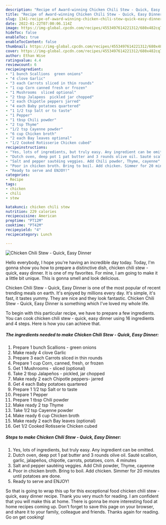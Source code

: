 ```yaml
---
description: "Recipe of Award-winning Chicken Chili Stew - Quick, Easy Dinner"
title: "Recipe of Award-winning Chicken Chili Stew - Quick, Easy Dinner"
slug: 1341-recipe-of-award-winning-chicken-chili-stew-quick-easy-dinner
date: 2022-01-22T07:00:06.114Z
image: https://img-global.cpcdn.com/recipes/4553497614221312/680x482cq70/chicken-chili-stew-quick-easy-dinner-recipe-main-photo.jpg
hideToc: false
enableToc: true
enableTocContent: false
thumbnail: https://img-global.cpcdn.com/recipes/4553497614221312/680x482cq70/chicken-chili-stew-quick-easy-dinner-recipe-main-photo.jpg
cover: https://img-global.cpcdn.com/recipes/4553497614221312/680x482cq70/chicken-chili-stew-quick-easy-dinner-recipe-main-photo.jpg
author: Ethan Wise
ratingvalue: 4.4
reviewcount: 6
recipeingredient:
- "1 bunch Scallions  green onions"
- "4 clove Garlic"
- "3 each Carrots sliced in thin rounds"
- "1 cup Corn canned fresh or frozen"
- "1 Mushrooms  sliced optional"
- "2 tbsp Jalapeos  pickled jar chopped"
- "2 each Chipotle peppers jarred"
- "4 each Baby potatoes quartered"
- "1 1/2 tsp Salt or to taste"
- "1 Pepper"
- "1 tbsp Chili powder"
- "2 tsp Thyme"
- "1/2 tsp Cayenne powder"
- "6 cup Chicken broth"
- "2 each Bay leaves optional"
- "1/2 Cooked Rotisserie Chicken cubed"
recipeinstructions:
- "Yes, lots of ingredients, but truly easy. Any ingredient can be omitted."
- "Dutch oven, deep pot 1 pat butter and 3 rounds olive oil. Sauté scallion, garlic, jalapeños, chipotle, carrots, potatoes, corn. 4 minutes"
- "Salt and pepper sautéing veggies. Add Chili powder, Thyme, cayenne"
- "Poor in chicken broth. Bring to boil. Add chicken. Simmer for 20 minutes until potatoes are done."
- "Ready to serve and ENJOY!"
categories:
- Recipe
tags:
- chicken
- chili
- stew

katakunci: chicken chili stew 
nutrition: 229 calories
recipecuisine: American
preptime: "PT12M"
cooktime: "PT42M"
recipeyield: "4"
recipecategory: Lunch

---
```



![Chicken Chili Stew - Quick, Easy Dinner](https://img-global.cpcdn.com/recipes/4553497614221312/680x482cq70/chicken-chili-stew-quick-easy-dinner-recipe-main-photo.jpg)

Hello everybody, I hope you're having an incredible day today. Today, I'm gonna show you how to prepare a distinctive dish, chicken chili stew - quick, easy dinner. It is one of my favorites. For mine, I am going to make it a little bit unique. This is gonna smell and look delicious.

Chicken Chili Stew - Quick, Easy Dinner is one of the most popular of recent trending meals on earth. It's enjoyed by millions every day. It's simple, it's fast, it tastes yummy. They are nice and they look fantastic. Chicken Chili Stew - Quick, Easy Dinner is something which I've loved my whole life.




To begin with this particular recipe, we have to prepare a few ingredients. You can cook chicken chili stew - quick, easy dinner using 16 ingredients and 4 steps. Here is how you can achieve that.

<!--inarticleads1-->

##### The ingredients needed to make Chicken Chili Stew - Quick, Easy Dinner:

1. Prepare 1 bunch Scallions - green onions
1. Make ready 4 clove Garlic
1. Prepare 3 each Carrots sliced in thin rounds
1. Prepare 1 cup Corn, canned, fresh, or frozen
1. Get 1 Mushrooms - sliced (optional)
1. Take 2 tbsp Jalapeños - pickled, jar chopped
1. Make ready 2 each Chipotle peppers- jarred
1. Get 4 each Baby potatoes quartered
1. Prepare 1 1/2 tsp Salt or to taste
1. Prepare 1 Pepper
1. Prepare 1 tbsp Chili powder
1. Make ready 2 tsp Thyme
1. Take 1/2 tsp Cayenne powder
1. Make ready 6 cup Chicken broth
1. Make ready 2 each Bay leaves (optional)
1. Get 1/2 Cooked Rotisserie Chicken cubed




<!--inarticleads2-->

##### Steps to make Chicken Chili Stew - Quick, Easy Dinner:

1. Yes, lots of ingredients, but truly easy. Any ingredient can be omitted.
1. Dutch oven, deep pot 1 pat butter and 3 rounds olive oil. Sauté scallion, garlic, jalapeños, chipotle, carrots, potatoes, corn. 4 minutes
1. Salt and pepper sautéing veggies. Add Chili powder, Thyme, cayenne
1. Poor in chicken broth. Bring to boil. Add chicken. Simmer for 20 minutes until potatoes are done.
1. Ready to serve and ENJOY!



So that is going to wrap this up for this exceptional food chicken chili stew - quick, easy dinner recipe. Thank you very much for reading. I am confident that you will make this at home. There is gonna be more interesting food at home recipes coming up. Don't forget to save this page on your browser, and share it to your family, colleague and friends. Thanks again for reading. Go on get cooking!
